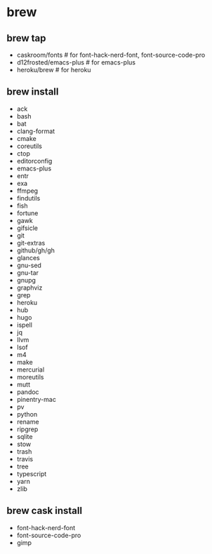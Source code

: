 # brew

## brew tap

- caskroom/fonts         # for font-hack-nerd-font, font-source-code-pro
- d12frosted/emacs-plus  # for emacs-plus
- heroku/brew            # for heroku

## brew install

- ack
- bash
- bat
- clang-format
- cmake
- coreutils
- ctop
- editorconfig
- emacs-plus
- entr
- exa
- ffmpeg
- findutils
- fish
- fortune
- gawk
- gifsicle
- git
- git-extras
- github/gh/gh
- glances
- gnu-sed
- gnu-tar
- gnupg
- graphviz
- grep
- heroku
- hub
- hugo
- ispell
- jq
- llvm
- lsof
- m4
- make
- mercurial
- moreutils
- mutt
- pandoc
- pinentry-mac
- pv
- python
- rename
- ripgrep
- sqlite
- stow
- trash
- travis
- tree
- typescript
- yarn
- zlib

## brew cask install

- font-hack-nerd-font
- font-source-code-pro
- gimp
